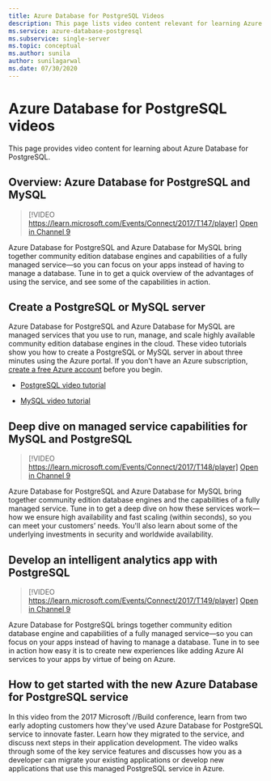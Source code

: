 ```yaml
---
title: Azure Database for PostgreSQL Videos
description: This page lists video content relevant for learning Azure Database for PostgreSQL.
ms.service: azure-database-postgresql
ms.subservice: single-server
ms.topic: conceptual
ms.author: sunila
author: sunilagarwal
ms.date: 07/30/2020
---
```

# Azure Database for PostgreSQL videos

This page provides video content for learning about Azure Database for PostgreSQL.

## Overview: Azure Database for PostgreSQL and MySQL

>[!VIDEO https://learn.microsoft.com/Events/Connect/2017/T147/player] 
[Open in Channel 9](/Events/Connect/2017/T147)

Azure Database for PostgreSQL and Azure Database for MySQL bring together community edition database engines and capabilities of a fully managed service—so you can focus on your apps instead of having to manage a database. Tune in to get a quick overview of the advantages of using the service, and see some of the capabilities in action.

## Create a PostgreSQL or MySQL server
Azure Database for PostgreSQL and Azure Database for MySQL are managed services that you use to run, manage, and scale highly available community edition database engines in the cloud. These video tutorials show you how to create a PostgreSQL or MySQL server in about three minutes using the Azure portal. If you don't have an Azure subscription, [create a free Azure account](https://azure.microsoft.com/free/) before you begin.

* [PostgreSQL video tutorial](https://azure.microsoft.com/resources/videos/create-an-azure-database-for-postgresql-server-in-the-azure-portal)

* [MySQL video tutorial](https://azure.microsoft.com/resources/videos/create-an-azure-database-for-mysql-server-by-using-the-azure-portal)

## Deep dive on managed service capabilities for MySQL and PostgreSQL

>[!VIDEO https://learn.microsoft.com/Events/Connect/2017/T148/player]
[Open in Channel 9](/Events/Connect/2017/T148)

Azure Database for PostgreSQL and Azure Database for MySQL bring together community edition database engines and the capabilities of a fully managed service. Tune in to get a deep dive on how these services work—how we ensure high availability and fast scaling (within seconds), so you can meet your customers’ needs. You'll also learn about some of the underlying investments in security and worldwide availability.

## Develop an intelligent analytics app with PostgreSQL

>[!VIDEO https://learn.microsoft.com/Events/Connect/2017/T149/player]
[Open in Channel 9](/Events/Connect/2017/T149)

Azure Database for PostgreSQL brings together community edition database engine and capabilities of a fully managed service—so you can focus on your apps instead of having to manage a database. Tune in to see in action how easy it is to create new experiences like adding Azure AI services to your apps by virtue of being on Azure.

## How to get started with the new Azure Database for PostgreSQL service


In this video from the 2017 Microsoft //Build conference, learn from two early adopting customers how they've used Azure Database for PostgreSQL service to innovate faster. Learn how they migrated to the service, and discuss next steps in their application development. The video walks through some of the key service features and discusses how you as a developer can migrate your existing applications or develop new applications that use this managed PostgreSQL service in Azure.
